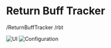 # Return Buff Tracker

/ReturnBuffTracker
/rbt

![UI](https://i.gyazo.com/8bcecdcc8d7e74dd183c08dcb9117444.png)
![Configuration](https://i.gyazo.com/13bf0eef88880848a715aae35885ddc0.png)
